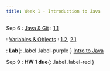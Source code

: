 ```yaml
---
title: Week 1 - Introduction to Java
---
```


Sep 6
: [Java & Git](#)
  : [1.1](#)

: [Variables & Objects](#)
  : [1.2](#), [2.1](#)


: **Lab**{: .label .label-purple } [Intro to Java](#)

Sep 9
: **HW 1 due**{: .label .label-red }
